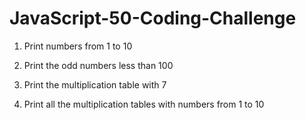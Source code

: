 # JavaScript-50-Coding-Challenge
1. Print numbers from 1 to 10 

2. Print the odd numbers less than 100 

3. Print the multiplication table with 7 

4. Print all the multiplication tables with numbers from 1 to 10 

